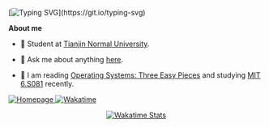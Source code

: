 [![Typing SVG](https://readme-typing-svg.demolab.com?font=Fira+Code&pause=1000&vCenter=true&repeat=false&random=false&width=435&lines=%F0%9F%91%8BHi+there%2C+I'm+ZiXiang!)](https://git.io/typing-svg)

**About me**

- 💼 Student at [Tianjin Normal University](https://www.tjnu.edu.cn/).

- 💬 Ask me about anything [here](https://github.com/zixiangcode/zixiangcode/issues).

- 📖 I am reading [Operating Systems: Three Easy Pieces](https://pages.cs.wisc.edu/~remzi/OSTEP/) and studying [MIT 6.S081](https://pdos.csail.mit.edu/6.828/2020/schedule.html) recently.


<!-- Social Media -->
<p align="left">
  <a href="https://zixiangcode.top" target="_blank">
    <img alt="Homepage" src="https://img.shields.io/badge/Homepage-%23FF69B4.svg?&style=flat&logo=font-awesome&logoColor=white"/>
  </a>
  <a href="https://wakatime.com/@zixiangcode" target="_blank">
    <img alt="Wakatime" src="https://wakatime.com/badge/user/3dca576c-464b-4fee-8365-694a5ff7c178.svg"/>
  </a>
  <!-- <img alt="ViewCount" src="https://komarev.com/ghpvc?username=Aneureka&color=ff69b4"/> -->
</p>

<!-- Wakatime Stats -->
<p align="center">
  <a href="https://wakatime.com/@Aneureka">
    <img src="https://github-readme-stats.vercel.app/api/wakatime?bg_color=00000000&layout=compact&hide_border=true&username=zixiangcode&range=last_7_days" alt="Wakatime Stats" />
  </a>
</p>

